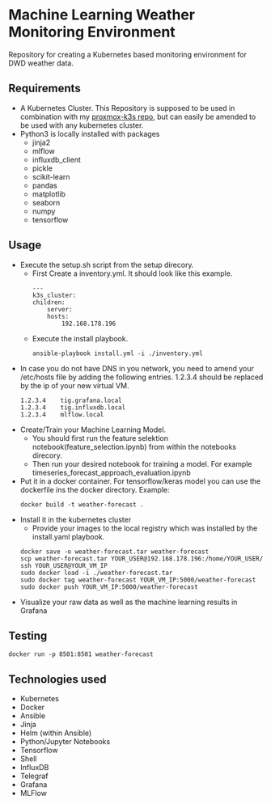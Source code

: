 # Machine Learning Weather Monitoring Environment

Repository for creating a Kubernetes based monitoring environment for DWD weather data.

Requirements
------------
* A Kubernetes Cluster. This Repository is supposed to be used in combination with my [proxmox-k3s repo](https://github.com/TobiasSackmann/proxmox-k3s), but can easily be amended to be used with any kubernetes cluster.
* Python3 is locally installed with packages
    * jinja2
    * mlflow
    * influxdb_client
    * pickle
    * scikit-learn
    * pandas
    * matplotlib
    * seaborn
    * numpy
    * tensorflow

Usage
-----
* Execute the setup.sh script from the setup direcory.
    * First Create a inventory.yml. It should look like this example.
        ```shell
        ---
        k3s_cluster:
        children:
            server:
            hosts:
                192.168.178.196
        ```
    * Execute the install playbook.
        ```shell
        ansible-playbook install.yml -i ./inventory.yml
        ```
* In case you do not have DNS in you network, you need to amend your /etc/hosts file by adding the following entries. 1.2.3.4 should be replaced by the ip of your new virtual VM.
    ```shell
    1.2.3.4    tig.grafana.local
    1.2.3.4    tig.influxdb.local
    1.2.3.4    mlflow.local
    ```
* Create/Train your Machine Learning Model.
    * You should first run the feature selektion notebook(feature_selection.ipynb) from within the notebooks direcory.
    * Then run your desired notebook for training a model. For example timeseries_forecast_approach_evaluation.ipynb
* Put it in a docker container. For tensorflow/keras model you can use the dockerfile ins the docker directory. Example:
    ```shell
    docker build -t weather-forecast .
    ```
* Install it in the kubernetes cluster
    * Provide your images to the local registry which was installed by the install.yaml playbook.
    ```shell
    docker save -o weather-forecast.tar weather-forecast
    scp weather-forecast.tar YOUR_USER@192.168.178.196:/home/YOUR_USER/
    ssh YOUR_USER@YOUR_VM_IP
    sudo docker load -i ./weather-forecast.tar
    sudo docker tag weather-forecast YOUR_VM_IP:5000/weather-forecast
    sudo docker push YOUR_VM_IP:5000/weather-forecast
    ```
* Visualize your raw data as well as the machine learning results in Grafana



Testing
-----
```shell
docker run -p 8501:8501 weather-forecast
```

Technologies used
-----

* Kubernetes
* Docker
* Ansible
* Jinja
* Helm (within Ansible)
* Python/Jupyter Notebooks
* Tensorflow
* Shell
* InfluxDB
* Telegraf
* Grafana
* MLFlow
